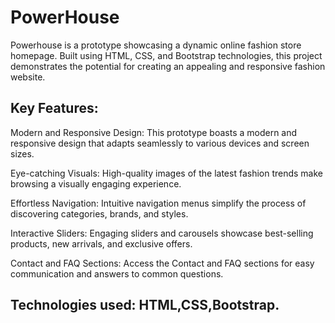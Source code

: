 # PowerHouse
Powerhouse is a prototype showcasing a dynamic online fashion store homepage. Built using HTML, CSS, and Bootstrap technologies, this project demonstrates the potential for creating an appealing and responsive fashion website.

## Key Features:

Modern and Responsive Design: This prototype boasts a modern and responsive design that adapts seamlessly to various devices and screen sizes.

Eye-catching Visuals: High-quality images of the latest fashion trends make browsing a visually engaging experience.

Effortless Navigation: Intuitive navigation menus simplify the process of discovering categories, brands, and styles.

Interactive Sliders: Engaging sliders and carousels showcase best-selling products, new arrivals, and exclusive offers.

Contact and FAQ Sections: Access the Contact and FAQ sections for easy communication and answers to common questions.

## Technologies used: HTML,CSS,Bootstrap.



